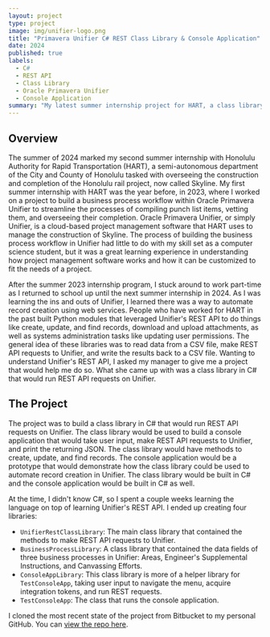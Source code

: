 ```yaml
---
layout: project
type: project
image: img/unifier-logo.png
title: "Primavera Unifier C# REST Class Library & Console Application"
date: 2024
published: true
labels:
  - C#
  - REST API
  - Class Library
  - Oracle Primavera Unifier
  - Console Application  
summary: "My latest summer internship project for HART, a class library and console application prototype I built in C# to run REST API requests on Oracle Primvera Unifier."
---
```


## Overview
The summer of 2024 marked my second summer internship with Honolulu Authority for Rapid Transportation (HART), a semi-autonomous department of the City and County of Honolulu tasked with overseeing the construction and completion of the Honolulu rail project, now called Skyline. My first summer internship with HART was the year before, in 2023, where I worked on a project to build a business process workflow within Oracle Primavera Unifier to streamline the processes of compiling punch list items, vetting them, and overseeing their completion. Oracle Primavera Unifier, or simply Unifier, is a cloud-based project management software that HART uses to manage the construction of Skyline. The process of building the business process workflow in Unifier had little to do with my skill set as a computer science student, but it was a great learning experience in understanding how project management software works and how it can be customized to fit the needs of a project. 

After the summer 2023 internship program, I stuck around to work part-time as I returned to school up until the next summer internship in 2024. As I was learning the ins and outs of Unifier, I learned there was a way to automate record creation using web services. People who have worked for HART in the past built Python modules that leveraged Unifier's REST API to do things like create, update, and find records, download and upload attachments, as well as systems administration tasks like updating user permissions. The general idea of these libraries was to read data from a CSV file, make REST API requests to Unifier, and write the results back to a CSV file. Wanting to understand Unifier's REST API, I asked my manager to give me a project that would help me do so. What she came up with was a class library in C# that would run REST API requests on Unifier.

## The Project
The project was to build a class library in C# that would run REST API requests on Unifier. The class library would be used to build a console application that would take user input, make REST API requests to Unifier, and print the returning JSON. The class library would have methods to create, update, and find records. The console application would be a prototype that would demonstrate how the class library could be used to automate record creation in Unifier. The class library would be built in C# and the console application would be built in C# as well.

At the time, I didn't know C#, so I spent a couple weeks learning the language on top of learning Unifier's REST API. I ended up creating four libraries:
- `UnifierRestClassLibrary`: The main class library that contained the methods to make REST API requests to Unifier.
- `BusinessProcessLibrary`: A class library that contained the data fields of three business processes in Unifier: Areas, Engineer's Supplemental Instructions, and Canvassing Efforts.
- `ConsoleAppLibrary`: This class library is more of a helper library for `TestConsoleApp`, taking user input to navigate the menu, acquire integration tokens, and run REST requests.
- `TestConsoleApp`: The class that runs the console application.

I cloned the most recent state of the project from Bitbucket to my personal GitHub. You can [view the repo here](https://github.com/aldenparoni/unifier-rest-class-library).
